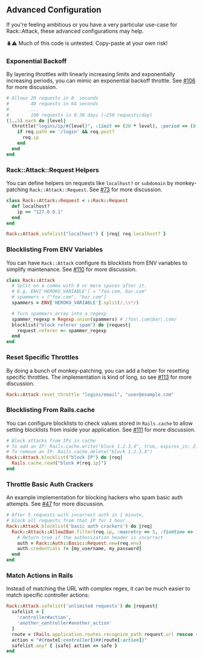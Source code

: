 ## Advanced Configuration

If you're feeling ambitious or you have a very particular use-case for Rack::Attack, these advanced configurations may help.

:beetle::warning: Much of this code is untested. Copy-paste at your own risk!

### Exponential Backoff

By layering throttles with linearly increasing limits and exponentially increasing periods, you can mimic an exponential backoff throttle. See [#106](https://github.com/kickstarter/rack-attack/issues/106) for more discussion.

```ruby
# Allows 20 requests in 8  seconds
#        40 requests in 64 seconds
#        ...
#        100 requests in 0.38 days (~250 requests/day)
(1..5).each do |level|
  throttle("logins/ip/#{level}", :limit => (20 * level), :period => (8 ** level).seconds) do |req|
    if req.path == '/login' && req.post?
      req.ip
    end
  end
end
```

### Rack::Attack::Request Helpers

You can define helpers on requests like `localhost?` or `subdomain` by monkey-patching `Rack::Attack::Request`. See [#73](https://github.com/kickstarter/rack-attack/issues/73) for more discussion.

```ruby
class Rack::Attack::Request < ::Rack::Request
  def localhost?
    ip == "127.0.0.1"
  end
end

Rack::Attack.safelist("localhost") { |req| req.localhost? }
```

### Blocklisting From ENV Variables

You can have `Rack::Attack` configure its blocklists from ENV variables to simplify maintenance. See [#110](https://github.com/kickstarter/rack-attack/issues/110) for more discussion.

```ruby
class Rack::Attack
  # Split on a comma with 0 or more spaces after it.
  # E.g. ENV['HEROKU_VARIABLE'] = "foo.com, bar.com"
  # spammers = ["foo.com", "bar.com"]
  spammers = ENV['HEROKU_VARIABLE'].split(/,\s*/)

  # Turn spammers array into a regexp
  spammer_regexp = Regexp.union(spammers) # /foo\.com|bar\.com/
  blocklist("block referer spam") do |request|
    request.referer =~ spammer_regexp
  end
end
```

### Reset Specific Throttles

By doing a bunch of monkey-patching, you can add a helper for resetting specific throttles. The implementation is kind of long, so see [#113](https://github.com/kickstarter/rack-attack/issues/113) for more discussion.

```ruby
Rack::Attack.reset_throttle "logins/email", "user@example.com"
```

### Blocklisting From Rails.cache

You can configure blocklists to check values stored in `Rails.cache` to allow setting blocklists from inside your application. See [#111](https://github.com/kickstarter/rack-attack/issues/111) for more discussion.

```ruby
# Block attacks from IPs in cache
# To add an IP: Rails.cache.write("block 1.2.3.4", true, expires_in: 2.days)
# To remove an IP: Rails.cache.delete("block 1.2.3.4")
Rack::Attack.blocklist("block IP") do |req|
  Rails.cache.read("block #{req.ip}")
end
```

### Throttle Basic Auth Crackers

An example implementation for blocking hackers who spam basic auth attempts. See [#47](https://github.com/kickstarter/rack-attack/issues/47) for more discussion.

```ruby
# After 5 requests with incorrect auth in 1 minute,
# block all requests from that IP for 1 hour.
Rack::Attack.blocklist('basic auth crackers') do |req|
  Rack::Attack::Allow2Ban.filter(req.ip, :maxretry => 5, :findtime => 1.minute, :bantime => 1.hour) do
    # Return true if the authorization header is incorrect
    auth = Rack::Auth::Basic::Request.new(req.env)
    auth.credentials != [my_username, my_password]
  end
end
```

### Match Actions in Rails

Instead of matching the URL with complex regex, it can be much easier to match specific controller actions:

```ruby
Rack::Attack.safelist('unlimited requests') do |request|
  safelist = [
    'controller#action',
    'another_controller#another_action'
  ]
  route = (Rails.application.routes.recognize_path request.url rescue {}) || {}
  action = "#{route[:controller]}##{route[:action]}"
  safelist.any? { |safe| action == safe }
end
```
